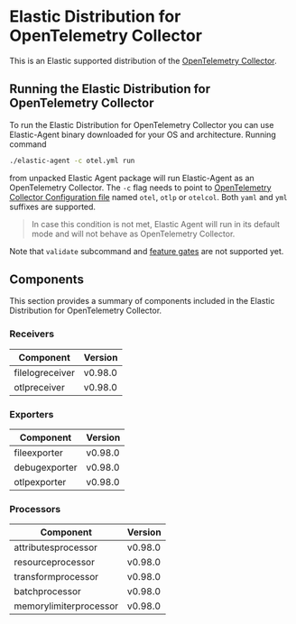 # Elastic Distribution for OpenTelemetry Collector

This is an Elastic supported distribution of the [OpenTelemetry Collector](https://github.com/open-telemetry/opentelemetry-collector).

## Running the Elastic Distribution for OpenTelemetry Collector

To run the Elastic Distribution for OpenTelemetry Collector you can use Elastic-Agent binary downloaded for your OS and architecture. 
Running command 

```bash
./elastic-agent -c otel.yml run
```

from unpacked Elastic Agent package will run Elastic-Agent as an OpenTelemetry Collector. The `-c` flag needs to point to [OpenTelemetry Collector Configuration file](https://opentelemetry.io/docs/collector/configuration/) named `otel`, `otlp` or `otelcol`.
Both `yaml` and `yml` suffixes are supported. 

> In case this condition is not met, Elastic Agent will run in its default mode and will not behave as OpenTelemetry Collector.

Note that `validate` subcommand and [feature gates](https://github.com/open-telemetry/opentelemetry-collector/blob/main/featuregate/README.md#controlling-gates) are not supported yet.

## Components

This section provides a summary of components included in the Elastic Distribution for OpenTelemetry Collector.


### Receivers

| Component | Version |
|---|---|
| filelogreceiver | v0.98.0|
| otlpreceiver | v0.98.0|




### Exporters

| Component | Version |
|---|---|
| fileexporter | v0.98.0|
| debugexporter | v0.98.0|
| otlpexporter | v0.98.0|




### Processors

| Component | Version |
|---|---|
| attributesprocessor | v0.98.0|
| resourceprocessor | v0.98.0|
| transformprocessor | v0.98.0|
| batchprocessor | v0.98.0|
| memorylimiterprocessor | v0.98.0|




